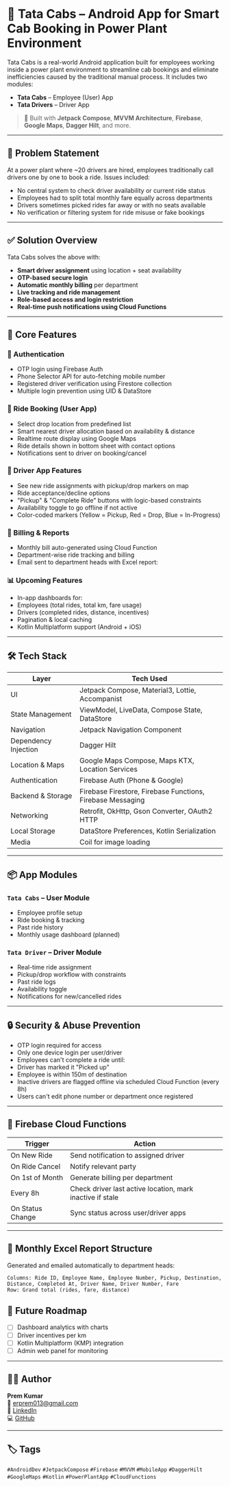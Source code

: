# 🚖 Tata Cabs – Android App for Smart Cab Booking in Power Plant Environment

Tata Cabs is a real-world Android application built for employees working inside a power plant environment to streamline cab bookings and eliminate inefficiencies caused by the traditional manual process. It includes two modules:
- **Tata Cabs** – Employee (User) App
- **Tata Drivers** – Driver App

> 🔧 Built with **Jetpack Compose**, **MVVM Architecture**, **Firebase**, **Google Maps**, **Dagger Hilt**, and more.

---

## 📌 Problem Statement

At a power plant where ~20 drivers are hired, employees traditionally call drivers one by one to book a ride. Issues included:
- No central system to check driver availability or current ride status
- Employees had to split total monthly fare equally across departments
- Drivers sometimes picked rides far away or with no seats available
- No verification or filtering system for ride misuse or fake bookings

---

## ✅ Solution Overview

Tata Cabs solves the above with:
- **Smart driver assignment** using location + seat availability
- **OTP-based secure login**
- **Automatic monthly billing** per department
- **Live tracking and ride management**
- **Role-based access and login restriction**
- **Real-time push notifications using Cloud Functions**

---

## 🧠 Core Features

### 🔐 Authentication
- OTP login using Firebase Auth
- Phone Selector API for auto-fetching mobile number
- Registered driver verification using Firestore collection
- Multiple login prevention using UID & DataStore

### 🚗 Ride Booking (User App)
- Select drop location from predefined list
- Smart nearest driver allocation based on availability & distance
- Realtime route display using Google Maps
- Ride details shown in bottom sheet with contact options
- Notifications sent to driver on booking/cancel

### 📍 Driver App Features
- See new ride assignments with pickup/drop markers on map
- Ride acceptance/decline options
- "Pickup" & "Complete Ride" buttons with logic-based constraints
- Availability toggle to go offline if not active
- Color-coded markers (Yellow = Pickup, Red = Drop, Blue = In-Progress)

### 🧾 Billing & Reports
- Monthly bill auto-generated using Cloud Function
- Department-wise ride tracking and billing
- Email sent to department heads with Excel report:


### 📊 Upcoming Features
- In-app dashboards for:
- Employees (total rides, total km, fare usage)
- Drivers (completed rides, distance, incentives)
- Pagination & local caching
- Kotlin Multiplatform support (Android + iOS)

---

## 🛠️ Tech Stack

| Layer              | Tech Used |
|-------------------|-----------|
| UI                | Jetpack Compose, Material3, Lottie, Accompanist |
| State Management  | ViewModel, LiveData, Compose State, DataStore |
| Navigation        | Jetpack Navigation Component |
| Dependency Injection | Dagger Hilt |
| Location & Maps   | Google Maps Compose, Maps KTX, Location Services |
| Authentication    | Firebase Auth (Phone & Google) |
| Backend & Storage | Firebase Firestore, Firebase Functions, Firebase Messaging |
| Networking        | Retrofit, OkHttp, Gson Converter, OAuth2 HTTP |
| Local Storage     | DataStore Preferences, Kotlin Serialization |
| Media             | Coil for image loading |

---

## 📦 App Modules

### `Tata Cabs` – User Module
- Employee profile setup
- Ride booking & tracking
- Past ride history
- Monthly usage dashboard (planned)

### `Tata Driver` – Driver Module
- Real-time ride assignment
- Pickup/drop workflow with constraints
- Past ride logs
- Availability toggle
- Notifications for new/cancelled rides

---

## 🔒 Security & Abuse Prevention

- OTP login required for access
- Only one device login per user/driver
- Employees can't complete a ride until:
- Driver has marked it "Picked up"
- Employee is within 150m of destination
- Inactive drivers are flagged offline via scheduled Cloud Function (every 8h)
- Users can't edit phone number or department once registered

---

## 🔔 Firebase Cloud Functions

| Trigger | Action |
|--------|--------|
| On New Ride | Send notification to assigned driver |
| On Ride Cancel | Notify relevant party |
| On 1st of Month | Generate billing per department |
| Every 8h | Check driver last active location, mark inactive if stale |
| On Status Change | Sync status across user/driver apps |

---

## 📧 Monthly Excel Report Structure

Generated and emailed automatically to department heads:
```text
Columns: Ride ID, Employee Name, Employee Number, Pickup, Destination, Distance, Completed At, Driver Name, Driver Number, Fare
Row: Grand total (rides, fare, distance)
```
## 🚀 Future Roadmap

- [ ] Dashboard analytics with charts  
- [ ] Driver incentives per km  
- [ ] Kotlin Multiplatform (KMP) integration  
- [ ] Admin web panel for monitoring  

---

## 👨‍💻 Author

**Prem Kumar**  
📧 [erprem013@gmail.com](mailto:erprem013@gmail.com)  
🔗 [LinkedIn](https://www.linkedin.com/in/coderprem/)  
💻 [GitHub](https://github.com/coderprem)

---

## 🏷️ Tags

`#AndroidDev` `#JetpackCompose` `#Firebase` `#MVVM` `#MobileApp` `#DaggerHilt` `#GoogleMaps` `#Kotlin` `#PowerPlantApp` `#CloudFunctions`
